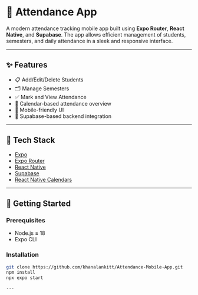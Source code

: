 # 📆 Attendance App

A modern attendance tracking mobile app built using **Expo Router**, **React Native**, and **Supabase**. The app allows efficient management of students, semesters, and daily attendance in a sleek and responsive interface.

---

## ✨ Features

- 📋 Add/Edit/Delete Students
- 🗂️ Manage Semesters
- ✅ Mark and View Attendance
- 📅 Calendar-based attendance overview
- 📱 Mobile-friendly UI
- 🔐 Supabase-based backend integration

---

## 🧱 Tech Stack

- [Expo](https://expo.dev/)
- [Expo Router](https://expo.dev/router)
- [React Native](https://reactnative.dev/)
- [Supabase](https://supabase.io/)
- [React Native Calendars](https://github.com/wix/react-native-calendars)

---

## 🚀 Getting Started

### Prerequisites

- Node.js ≥ 18
- Expo CLI

### Installation

```bash
git clone https://github.com/khanalankitt/Attendance-Mobile-App.git
npm install
npx expo start

---



